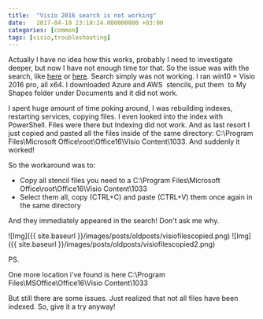 ```yaml
---
title:  "Visio 2016 search is not working"
date:   2017-04-10 23:18:24.000000000 +03:00
categories: [common]
tags: [visio,troubleshooting]
---
```

Actually I have no idea how this works, probably I need to investigate deeper, but now I have not enough time tor that. So the issue was with the search, like [here](https://superuser.com/questions/208395/how-do-i-fix-the-error-visio-cannot-provide-fast-search-results) or [here](https://answers.microsoft.com/en-us/msoffice/forum/msoffice_visio-mso_windows8/visio-cannot-provide-fast-search-results/9fdc81da-8f56-4ba4-9ff7-44cc0865787f).
Search simply was not working. I ran win10 + Visio 2016 pro, all x64. I downloaded Azure and AWS  stencils, put them  to My Shapes folder under Documents and it did not work.

I spent huge amount of time poking around, I was rebuilding indexes, restarting services, copying files. I even looked into the index with PowerShell. Files were there but Indexing did not work. And as last resort I just copied and pasted all the files inside of the same directory:
C:\Program Files\Microsoft Office\root\Office16\Visio Content\1033. And suddenly it worked!

So the workaround was to:
 - Copy all stencil files you need to a C:\Program Files\Microsoft Office\root\Office16\Visio Content\1033
 - Select them all, copy (CTRL+C) and paste (CTRL+V) them once again in the same directory

And they immediately appeared in the search! Don't ask me why.

![Img]({{ site.baseurl }}/images/posts/oldposts/visiofilescopied.png)
![Img]({{ site.baseurl }}/images/posts/oldposts/visiofilescopied2.png)

PS. 

One more location i've found is here C:\Program Files\MSOffice\Office16\Visio Content\1033

But still there are some issues. Just realized that not all files have been indexed. So, give it a try anyway!